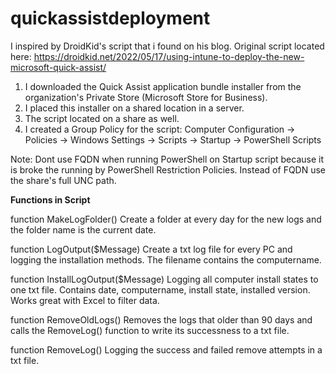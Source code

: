 # quickassistdeployment
I inspired by DroidKid's script that i found on his blog. Original script located here: https://droidkid.net/2022/05/17/using-intune-to-deploy-the-new-microsoft-quick-assist/

1. I downloaded the Quick Assist application bundle installer from the organization's Private Store (Microsoft Store for Business). 
2. I placed this installer on a shared location in a server.
3. The script located on a share as well.
4. I created a Group Policy for the script: Computer Configuration -> Policies -> Windows Settings -> Scripts -> Startup -> PowerShell Scripts

<WRAP info>
Note: Dont use FQDN when running PowerShell on Startup script because it is broke the running by PowerShell Restriction Policies. Instead of FQDN use the share's full UNC path.
</WRAP>

**Functions in Script**

function MakeLogFolder() 
Create a folder at every day for the new logs and the folder name is the current date.

function LogOutput($Message) 
Create a txt log file for every PC and logging the installation methods. The filename contains the computername. 

function InstallLogOutput($Message) 
Logging all computer install states to one txt file. Contains date, computername, install state, installed version. Works great with Excel to filter data.

function RemoveOldLogs()
Removes the logs that older than 90 days and calls the RemoveLog() function to write its successness to a txt file.

function RemoveLog() 
Logging the success and failed remove attempts in a txt file.
